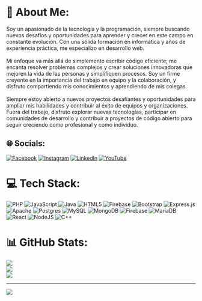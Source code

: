 # 💫 About Me:
Soy un apasionado de la tecnología y la programación, siempre buscando nuevos desafíos y oportunidades para aprender y crecer en este campo en constante evolución. Con una sólida formación en informática y años de experiencia práctica, me especializo en desarrollo web.<br><br>Mi enfoque va más allá de simplemente escribir código eficiente; me encanta resolver problemas complejos y crear soluciones innovadoras que mejoren la vida de las personas y simplifiquen procesos. Soy un firme creyente en la importancia del trabajo en equipo y la colaboración, y disfruto compartiendo mis conocimientos y aprendiendo de mis colegas.<br><br>Siempre estoy abierto a nuevos proyectos desafiantes y oportunidades para ampliar mis habilidades y contribuir al éxito de equipos y organizaciones. Fuera del trabajo, disfruto explorar nuevas tecnologías, participar en comunidades de desarrollo y contribuir a proyectos de código abierto para seguir creciendo como profesional y como individuo.


## 🌐 Socials:
[![Facebook](https://img.shields.io/badge/Facebook-%231877F2.svg?logo=Facebook&logoColor=white)](https://facebook.com/david.zambrano.50115) [![Instagram](https://img.shields.io/badge/Instagram-%23E4405F.svg?logo=Instagram&logoColor=white)](https://instagram.com/dauvci) [![LinkedIn](https://img.shields.io/badge/LinkedIn-%230077B5.svg?logo=linkedin&logoColor=white)](https://linkedin.com/in/david-zambrano-loor) [![YouTube](https://img.shields.io/badge/YouTube-%23FF0000.svg?logo=YouTube&logoColor=white)](https://youtube.com/@dzdauvci8546) 

# 💻 Tech Stack:
![PHP](https://img.shields.io/badge/php-%23777BB4.svg?style=for-the-badge&logo=php&logoColor=white) ![JavaScript](https://img.shields.io/badge/javascript-%23323330.svg?style=for-the-badge&logo=javascript&logoColor=%23F7DF1E) ![Java](https://img.shields.io/badge/java-%23ED8B00.svg?style=for-the-badge&logo=openjdk&logoColor=white) ![HTML5](https://img.shields.io/badge/html5-%23E34F26.svg?style=for-the-badge&logo=html5&logoColor=white) ![Firebase](https://img.shields.io/badge/firebase-%23039BE5.svg?style=for-the-badge&logo=firebase) ![Bootstrap](https://img.shields.io/badge/bootstrap-%238511FA.svg?style=for-the-badge&logo=bootstrap&logoColor=white) ![Express.js](https://img.shields.io/badge/express.js-%23404d59.svg?style=for-the-badge&logo=express&logoColor=%2361DAFB) ![Apache](https://img.shields.io/badge/apache-%23D42029.svg?style=for-the-badge&logo=apache&logoColor=white) ![Postgres](https://img.shields.io/badge/postgres-%23316192.svg?style=for-the-badge&logo=postgresql&logoColor=white) ![MySQL](https://img.shields.io/badge/mysql-%2300000f.svg?style=for-the-badge&logo=mysql&logoColor=white) ![MongoDB](https://img.shields.io/badge/MongoDB-%234ea94b.svg?style=for-the-badge&logo=mongodb&logoColor=white) ![Firebase](https://img.shields.io/badge/Firebase-039BE5?style=for-the-badge&logo=Firebase&logoColor=white) ![MariaDB](https://img.shields.io/badge/MariaDB-003545?style=for-the-badge&logo=mariadb&logoColor=white) ![React](https://img.shields.io/badge/react-%2320232a.svg?style=for-the-badge&logo=react&logoColor=%2361DAFB) ![NodeJS](https://img.shields.io/badge/node.js-6DA55F?style=for-the-badge&logo=node.js&logoColor=white) ![C++](https://img.shields.io/badge/c++-%2300599C.svg?style=for-the-badge&logo=c%2B%2B&logoColor=white)
# 📊 GitHub Stats:
![](https://github-readme-stats.vercel.app/api?username=davidzambranoloor&theme=react&hide_border=false&include_all_commits=false&count_private=false)<br/>
![](https://github-readme-streak-stats.herokuapp.com/?user=davidzambranoloor&theme=react&hide_border=false)<br/>
![](https://github-readme-stats.vercel.app/api/top-langs/?username=davidzambranoloor&theme=react&hide_border=false&include_all_commits=false&count_private=false&layout=compact)

---
[![](https://visitcount.itsvg.in/api?id=davidzambranoloor&icon=0&color=0)](https://visitcount.itsvg.in)

<!-- Proudly created with GPRM ( https://gprm.itsvg.in ) -->
